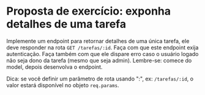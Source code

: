 # Proposta de exercício: exponha detalhes de uma tarefa

Implemente um endpoint para retornar detalhes de uma única tarefa, ele deve responder na rota `GET /tarefas/:id`. Faça com que este endpoint exija autenticação. Faça também com que ele dispare erro caso o usuário logado não seja dono da tarefa (mesmo que seja admin). Lembre-se: comece do model, depois desenvolva o endpoint.

Dica: se você definir um parâmetro de rota usando ":", ex: `/tarefas/:id`, o valor estará disponível no objeto `req.params`.
